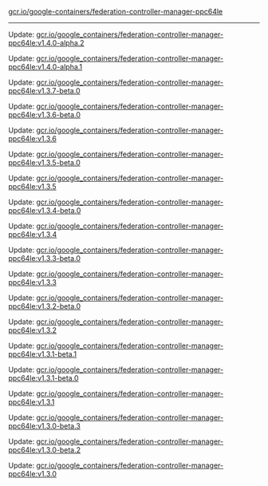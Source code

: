 [gcr.io/google-containers/federation-controller-manager-ppc64le](https://hub.docker.com/r/cruse/federation-controller-manager-ppc64le/tags/) 

----
Update: [gcr.io/google_containers/federation-controller-manager-ppc64le:v1.4.0-alpha.2](https://hub.docker.com/r/cruse/federation-controller-manager-ppc64le/tags/)

Update: [gcr.io/google_containers/federation-controller-manager-ppc64le:v1.4.0-alpha.1](https://hub.docker.com/r/cruse/federation-controller-manager-ppc64le/tags/)

Update: [gcr.io/google_containers/federation-controller-manager-ppc64le:v1.3.7-beta.0](https://hub.docker.com/r/cruse/federation-controller-manager-ppc64le/tags/)

Update: [gcr.io/google_containers/federation-controller-manager-ppc64le:v1.3.6-beta.0](https://hub.docker.com/r/cruse/federation-controller-manager-ppc64le/tags/)

Update: [gcr.io/google_containers/federation-controller-manager-ppc64le:v1.3.6](https://hub.docker.com/r/cruse/federation-controller-manager-ppc64le/tags/)

Update: [gcr.io/google_containers/federation-controller-manager-ppc64le:v1.3.5-beta.0](https://hub.docker.com/r/cruse/federation-controller-manager-ppc64le/tags/)

Update: [gcr.io/google_containers/federation-controller-manager-ppc64le:v1.3.5](https://hub.docker.com/r/cruse/federation-controller-manager-ppc64le/tags/)

Update: [gcr.io/google_containers/federation-controller-manager-ppc64le:v1.3.4-beta.0](https://hub.docker.com/r/cruse/federation-controller-manager-ppc64le/tags/)

Update: [gcr.io/google_containers/federation-controller-manager-ppc64le:v1.3.4](https://hub.docker.com/r/cruse/federation-controller-manager-ppc64le/tags/)

Update: [gcr.io/google_containers/federation-controller-manager-ppc64le:v1.3.3-beta.0](https://hub.docker.com/r/cruse/federation-controller-manager-ppc64le/tags/)

Update: [gcr.io/google_containers/federation-controller-manager-ppc64le:v1.3.3](https://hub.docker.com/r/cruse/federation-controller-manager-ppc64le/tags/)

Update: [gcr.io/google_containers/federation-controller-manager-ppc64le:v1.3.2-beta.0](https://hub.docker.com/r/cruse/federation-controller-manager-ppc64le/tags/)

Update: [gcr.io/google_containers/federation-controller-manager-ppc64le:v1.3.2](https://hub.docker.com/r/cruse/federation-controller-manager-ppc64le/tags/)

Update: [gcr.io/google_containers/federation-controller-manager-ppc64le:v1.3.1-beta.1](https://hub.docker.com/r/cruse/federation-controller-manager-ppc64le/tags/)

Update: [gcr.io/google_containers/federation-controller-manager-ppc64le:v1.3.1-beta.0](https://hub.docker.com/r/cruse/federation-controller-manager-ppc64le/tags/)

Update: [gcr.io/google_containers/federation-controller-manager-ppc64le:v1.3.1](https://hub.docker.com/r/cruse/federation-controller-manager-ppc64le/tags/)

Update: [gcr.io/google_containers/federation-controller-manager-ppc64le:v1.3.0-beta.3](https://hub.docker.com/r/cruse/federation-controller-manager-ppc64le/tags/)

Update: [gcr.io/google_containers/federation-controller-manager-ppc64le:v1.3.0-beta.2](https://hub.docker.com/r/cruse/federation-controller-manager-ppc64le/tags/)

Update: [gcr.io/google_containers/federation-controller-manager-ppc64le:v1.3.0](https://hub.docker.com/r/cruse/federation-controller-manager-ppc64le/tags/)


